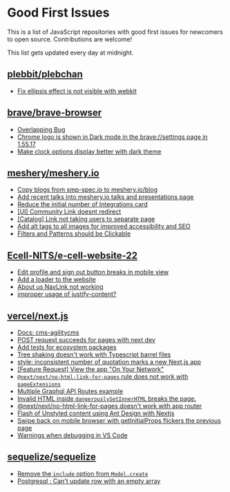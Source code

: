 # Good First Issues

This is a list of JavaScript repositories with good first issues for newcomers to open source. Contributions are welcome!

This list gets updated every day at midnight.

## [plebbit/plebchan](https://github.com/plebbit/plebchan)

- [Fix ellipsis effect is not visible with webkit](https://github.com/plebbit/plebchan/issues/191)

## [brave/brave-browser](https://github.com/brave/brave-browser)

- [Overlapping Bug](https://github.com/brave/brave-browser/issues/32399)
- [Chrome logo is shown in Dark mode in the brave://settings page in 1.55.17 ](https://github.com/brave/brave-browser/issues/31355)
- [Make clock options display better with dark theme](https://github.com/brave/brave-browser/issues/12061)

## [meshery/meshery.io](https://github.com/meshery/meshery.io)

- [Copy blogs from smp-spec.io to meshery.io/blog](https://github.com/meshery/meshery.io/issues/1395)
- [Add recent talks into meshery.io talks and presentations page](https://github.com/meshery/meshery.io/issues/1396)
- [Reduce the initial number of Integrations card  ](https://github.com/meshery/meshery.io/issues/1371)
- [[UI] Community Link doesnt redirect](https://github.com/meshery/meshery.io/issues/1368)
- [[Catalog] Link not taking users to separate page](https://github.com/meshery/meshery.io/issues/1323)
- [Add alt tags to all images for improved accessibility and SEO](https://github.com/meshery/meshery.io/issues/1369)
- [Filters and Patterns should be Clickable](https://github.com/meshery/meshery.io/issues/1321)

## [Ecell-NITS/e-cell-website-22](https://github.com/Ecell-NITS/e-cell-website-22)

- [Edit profile and sign out button breaks in mobile view](https://github.com/Ecell-NITS/e-cell-website-22/issues/175)
- [Add a loader to the website](https://github.com/Ecell-NITS/e-cell-website-22/issues/182)
- [About us NavLink not working](https://github.com/Ecell-NITS/e-cell-website-22/issues/172)
- [improper usage of justify-content?](https://github.com/Ecell-NITS/e-cell-website-22/issues/176)

## [vercel/next.js](https://github.com/vercel/next.js)

- [Docs: cms-agilitycms](https://github.com/vercel/next.js/issues/52867)
- [POST request succeeds for pages with next dev](https://github.com/vercel/next.js/issues/38863)
- [Add tests for ecosystem packages](https://github.com/vercel/next.js/issues/31690)
- [Tree shaking doesn't work with Typescript barrel files](https://github.com/vercel/next.js/issues/12557)
- [style: inconsistent number of quotation marks a new Next.js app](https://github.com/vercel/next.js/issues/54402)
- [[Feature Request] View the app "On Your Network"](https://github.com/vercel/next.js/issues/11367)
- [`@next/next/no-html-link-for-pages` rule does not work with `pageExtensions`](https://github.com/vercel/next.js/issues/53473)
- [Multiple Graphql API Routes example](https://github.com/vercel/next.js/issues/16320)
- [Invalid HTML inside `dangerouslySetInnerHTML` breaks the page.](https://github.com/vercel/next.js/issues/14797)
- [@next/next/no-html-link-for-pages doesn't work with app router](https://github.com/vercel/next.js/issues/51742)
- [Flash of Unstyled content using Ant Design with Nextjs](https://github.com/vercel/next.js/issues/48483)
- [Swipe back on mobile browser with getInitialProps flickers the previous page](https://github.com/vercel/next.js/issues/10465)
- [Warnings when debugging in VS Code](https://github.com/vercel/next.js/issues/24349)

## [sequelize/sequelize](https://github.com/sequelize/sequelize)

- [Remove the `include` option from `Model.create`](https://github.com/sequelize/sequelize/issues/15233)
- [Postgresql : Can't update row with an empty array](https://github.com/sequelize/sequelize/issues/11748)


